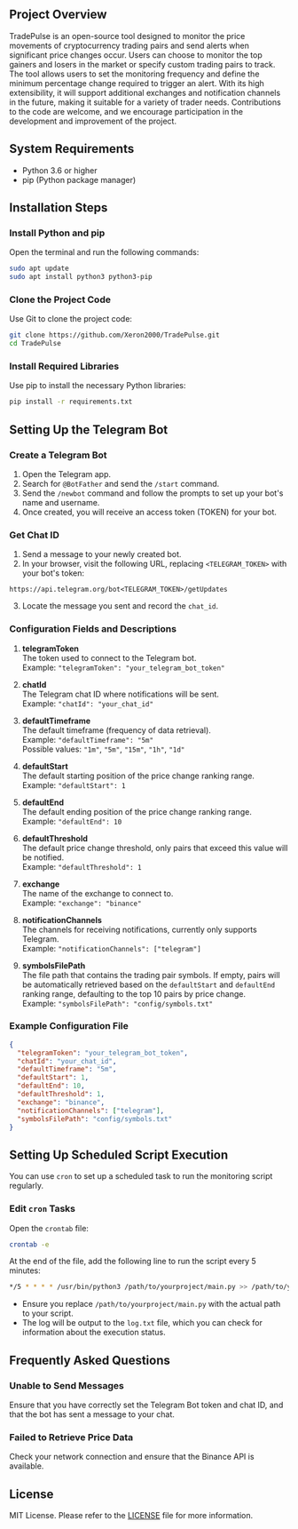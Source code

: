 ## Project Overview

TradePulse is an open-source tool designed to monitor the price movements of cryptocurrency trading pairs and send alerts when significant price changes occur. Users can choose to monitor the top gainers and losers in the market or specify custom trading pairs to track. The tool allows users to set the monitoring frequency and define the minimum percentage change required to trigger an alert. With its high extensibility, it will support additional exchanges and notification channels in the future, making it suitable for a variety of trader needs. Contributions to the code are welcome, and we encourage participation in the development and improvement of the project.

## System Requirements

- Python 3.6 or higher
- pip (Python package manager)

## Installation Steps

### Install Python and pip

Open the terminal and run the following commands:

```bash
sudo apt update
sudo apt install python3 python3-pip
```

### Clone the Project Code

Use Git to clone the project code:

```bash
git clone https://github.com/Xeron2000/TradePulse.git
cd TradePulse
```

### Install Required Libraries

Use pip to install the necessary Python libraries:

```bash
pip install -r requirements.txt
```

## Setting Up the Telegram Bot

### Create a Telegram Bot

1. Open the Telegram app.
2. Search for `@BotFather` and send the `/start` command.
3. Send the `/newbot` command and follow the prompts to set up your bot's name and username.
4. Once created, you will receive an access token (TOKEN) for your bot.

### Get Chat ID

1. Send a message to your newly created bot.
2. In your browser, visit the following URL, replacing `<TELEGRAM_TOKEN>` with your bot's token:

```
https://api.telegram.org/bot<TELEGRAM_TOKEN>/getUpdates
```

3. Locate the message you sent and record the `chat_id`.

### Configuration Fields and Descriptions

1. **telegramToken**  
   The token used to connect to the Telegram bot.  
   Example: `"telegramToken": "your_telegram_bot_token"`

2. **chatId**  
   The Telegram chat ID where notifications will be sent.  
   Example: `"chatId": "your_chat_id"`

3. **defaultTimeframe**  
   The default timeframe (frequency of data retrieval).  
   Example: `"defaultTimeframe": "5m"`  
   Possible values: `"1m"`, `"5m"`, `"15m"`, `"1h"`, `"1d"`

4. **defaultStart**  
   The default starting position of the price change ranking range.  
   Example: `"defaultStart": 1`

5. **defaultEnd**  
   The default ending position of the price change ranking range.  
   Example: `"defaultEnd": 10`

6. **defaultThreshold**  
   The default price change threshold, only pairs that exceed this value will be notified.  
   Example: `"defaultThreshold": 1`

7. **exchange**  
   The name of the exchange to connect to.  
   Example: `"exchange": "binance"`

8. **notificationChannels**  
   The channels for receiving notifications, currently only supports Telegram.  
   Example: `"notificationChannels": ["telegram"]`

9. **symbolsFilePath**  
   The file path that contains the trading pair symbols. If empty, pairs will be automatically retrieved based on the `defaultStart` and `defaultEnd` ranking range, defaulting to the top 10 pairs by price change.  
   Example: `"symbolsFilePath": "config/symbols.txt"`

### Example Configuration File

```json
{
  "telegramToken": "your_telegram_bot_token",
  "chatId": "your_chat_id",
  "defaultTimeframe": "5m",
  "defaultStart": 1,
  "defaultEnd": 10,
  "defaultThreshold": 1,
  "exchange": "binance", 
  "notificationChannels": ["telegram"], 
  "symbolsFilePath": "config/symbols.txt"
}
```

## Setting Up Scheduled Script Execution

You can use `cron` to set up a scheduled task to run the monitoring script regularly.

### Edit `cron` Tasks

Open the `crontab` file:

```bash
crontab -e
```

At the end of the file, add the following line to run the script every 5 minutes:

```bash
*/5 * * * * /usr/bin/python3 /path/to/yourproject/main.py >> /path/to/yourproject/log.txt 2>&1
```

- Ensure you replace `/path/to/yourproject/main.py` with the actual path to your script.
- The log will be output to the `log.txt` file, which you can check for information about the execution status.

## Frequently Asked Questions

### Unable to Send Messages

Ensure that you have correctly set the Telegram Bot token and chat ID, and that the bot has sent a message to your chat.

### Failed to Retrieve Price Data

Check your network connection and ensure that the Binance API is available.

## License

MIT License. Please refer to the [LICENSE](LICENSE) file for more information.
